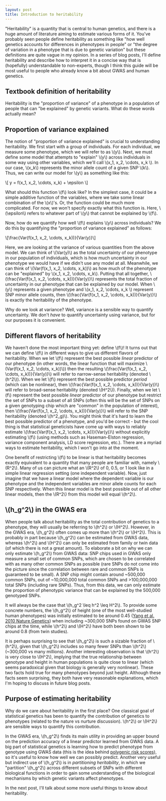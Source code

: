 ```yaml
---
layout: post
title: Introduction to heritability
---
```


"Heritability" is a quantity that is central to human genetics, and there is a huge amount of literature aiming to estimate various forms of it. You've probably seen people define heritability as something like "how well genetics accounts for differences in phenotypes in people" or "the degree of variation in a phenotype that is due to genetic variation" but these definitions are quite vague in my opinion. In a series of blog posts, I'll define heritability and describe how to interpret it in a concise way that is (hopefully) understandable to non-experts, though I think this guide will be most useful to people who already know a bit about GWAS and human genetics. 

## Textbook definition of heritability

Heritability is the "proportion of variance" of a phenotype in a population of people that can "be explained" by genetic variants. What do these words actually mean?

## Proportion of variance explained

The notion of "proportion of variance explained" is crucial to understanding heritability. We first start with a group of individuals. For each individual, we measure some phenotype, which we will refer to as \\(y\\). Next, we must define some model that attempts to "explain" \\(y\\) across individuals in some way using other variables, which we'll call \\(x_1, x_2,  \cdots, x_k \\). In our case, \\(x_k\\) represents the minor allele count of a given SNP \\(k\\). Thus, we can write our model for \\(y\\) as something like this:

\\[ y = f(x_1, x_2, \cdots, x_k) + \epsilon \\]

What should this function \\(f\\) look like? In the simplest case, it could be a simple additive function of the variables, where we take some linear combination of the \\(x\\)'s. Or, the function could be much more complicated. For now, we won't specify exactly what this function is. Here, \\(\epsilon\\) refers to whatever part of \\(y\\) that cannot be explained by \\(f\\).

Now, how do we quantify how well \\(f\\) explains \\(y\\) across individuals? We do this by quantifying the "proportion of variance explained" as follows:

\\[\frac{Var(f(x_1, x_2, \cdots, x_k))}{Var(y)}\\]

Here, we are looking at the variance of various quantities from the above model. We can think of \\(Var(y)\\) as the total uncertainty of our phenotype in our population of individuals, which is how much uncertainty in our phenotype we would have if we didn't use any model at all. Meanwhile, we can think of \\(Var(f(x_1, x_2, \cdots, x_k))\\) as how much of the phenotype can be "explained" by \\(x_1, x_2, \cdots, x_k\\). Putting that all together, \\(\frac{Var(f(x_1, x_2, \cdots, x_k))}{Var(y)}\\) represents the total fraction of uncertainty in our phenotype that can be explained by our model. When \\(y\\) represents a given phenotype and \\(x_1, x_2, \cdots, x_k \\) represent SNP minor allele counts, then \\(\frac{Var(f(x_1, x_2, \cdots, x_k))}{Var(y)}\\) is exactly the heritability of the phenotype.

Why do we look at variance? Well, variance is a sensible way to quantify uncertainty. We don't _have_ to quantify uncertainty using variance, but for our purposes it is convenient.

## Different flavors of heritability

We haven't done the most important thing yet: define \\(f\\)! It turns out that we can define \\(f\\) in different ways to give us different flavors of heritability. When we let \\(f\\) represent the best possible _linear_ predictor of our phenotype (in other words, the linear function that will maximize \\(Var(f(x_1, x_2, \cdots, x_k))\\)) then the resulting \\(\frac{Var(f(x_1, x_2, \cdots, x_k))}{Var(y)}\\) will refer to narrow-sense heritability (denoted \\(h^2\\)). When we let \\(f\\) represent the best possible predictor _period_ (which can be nonlinear), then \\(\frac{Var(f(x_1, x_2, \cdots, x_k))}{Var(y)}\\) will refer to broad-sense heritability (denoted \\(H^2\\)). Finally, when we let \\(f\\) represent the best possible _linear_ predictor of our phenotype but restrict the set of SNPs to a subset of all SNPs (often this will be the set of SNPs on a given genotyping chip which are "common" in the population of interest), then \\(\frac{Var(f(x_1, x_2, \cdots, x_k))}{Var(y)}\\) will refer to the SNP heritability (denoted \\(h^2_g)\\). You might think that it's hard to learn the best possible predictor of a phenotype, and you'd be correct - but the cool thing is that statistical geneticists have come up with ways to reliably estimate \\(\frac{Var(f(x_1, x_2, \cdots, x_k))}{Var(y)}\\) without explicitly estimating \\(f\\) (using methods such as Haseman-Elston regression, variance component analysis, LD score regression, etc.). There are a myriad ways to estimate heritability, which I won't go into at the moment.

One benefit of restricting \\(f\\) to be linear is that heritability becomes exactly equivalent to a quantity that many people are familiar with, namely \\(R^2\\). Many of us can picture what an \\(R^2\\) of 0, 0.5, or 1 look like in a simple linear regression setting (one independent variable). Now, just imagine that we have a linear model where the dependent variable is our phenotype and the independent variables are minor allele counts for each SNP respectively. When this linear model is the best possible out of all other linear models, then the \\(R^2\\) from this model will equal \\(h^2\\).


## \\(h_g^2\\) in the GWAS era

When people talk about heritability as the total contribution of genetics to a phenotype, they will usually be referring to \\(h^2\\) or \\(H^2\\). However, in the GWAS era, \\(h_g^2\\) often comes up more than \\(h^2\\) or \\(H^2\\). This is probably in part because \\(h_g^2\\) can be estimated from GWAS data, whereas \\(h^2\\) and \\(H^2\\) can only be estimated from family or twin data (of which there is not a great amount). To elaborate a bit on why we can only estimate \\(h_g^2\\) from GWAS data: SNP chips used in GWAS only measure a small set of common SNPs, which are chosen to be correlated with as many other common SNPs as possible (rare SNPs do not come into the picture since the correlation between rare and common SNPs is guaranteed to be small). A SNP chip might contain around ~500,000 common SNPs, out of ~10,000,000 total common SNPs and >100,000,000 total SNPs (including rare SNPs). Thus, from this data, we can only estimate the proportion of phenotypic variance that can be explained by the 500,000 genotyped SNPs.

It will always be the case that \\(h_g^2 \leq h^2 \leq H^2\\). To provide some concrete numbers, the \\(h_g^2\\) of height (one of the most well-studied human phenotypes) was initially estimated to be around 0.45 ([Yang et al. 2010 Nature Genetics](https://www.nature.com/articles/ng.608)) when including ~300,000 SNPs found on GWAS SNP chips at the time, while \\(h^2\\) and \\(H^2\\) have both been shown to be around 0.8 (from twin studies).

It is perhaps surprising to see that \\(h_g^2\\) is such a sizable fraction of \\(h^2\\), given that \\(h_g^2\\) includes so many fewer SNPs than \\(h^2\\) (~300,000 vs many millions). Another interesting observation is that \\(h^2\\) is very close to \\(H^2\\), implying that the true relationship between genotype and height in human populations is quite close to linear (which seems paradoxical given that biology is generally very nonlinear). These two facts hold true for many phenotypes beyond just height. Although these facts seem surprising, they both have very reasonable explanations, which I'm hoping to discuss in future blog posts.

## Purpose of estimating heritability

Why do we care about heritability in the first place? One classical goal of statistical genetics has been to quantify the contribution of genetics to phenotypes (related to the nature vs nurture discussion). \\(h^2\\) or \\(H^2\\) are sensible ways to quantify this contribution.

In the GWAS era, \\(h_g^2\\) finds its main utility in providing an upper bound on the prediction accuracy of a linear predictor learned from GWAS data. A big part of statistical genetics is learning how to predict phenotype from genotype using GWAS data (this is the idea behind [polygenic risk scores](https://www.genome.gov/Health/Genomics-and-Medicine/Polygenic-risk-scores)), so it's useful to know how well we can possibly predict. Another very useful but  indirect use of \\(h_g^2\\) is in _partitioning heritability_, in which we "partition" \\(h_g^2\\) across different subsets of SNPs with different biological functions in order to gain some understanding of the biological mechanisms by which genetic variants affect phenotypes.

In the next post, I'll talk about some more useful things to know about heritability.

